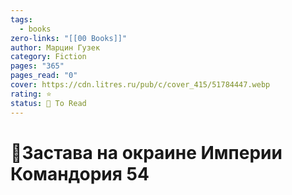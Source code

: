 ```yaml
---
tags:
  - books
zero-links: "[[00 Books]]"
author: Марцин Гузек
category: Fiction
pages: "365"
pages_read: "0"
cover: https://cdn.litres.ru/pub/c/cover_415/51784447.webp
rating: ⭐
status: 📌 To Read
---
```

# 📔Застава на окраине Империи Командория 54